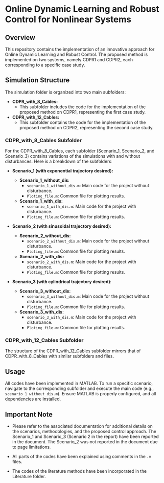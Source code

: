 # Online Dynamic Learning and Robust Control for Nonlinear Systems

## Overview

This repository contains the implementation of an innovative approach for Online Dynamic Learning and Robust Control. The proposed method is implemented on two systems, namely CDPR1 and CDPR2, each corresponding to a specific case study.

## Simulation Structure

The simulation folder is organized into two main subfolders:

- **CDPR_with_8_Cables:**
  - This subfolder includes the code for the implementation of the proposed method on CDPR1, representing the first case study.
- **CDPR_with_12_Cables:**
  - This subfolder contains the code for the implementation of the proposed method on CDPR2, representing the second case study.

### CDPR_with_8_Cables Subfolder

For the CDPR_with_8_Cables, each subfolder (Scenario_1, Scenario_2, and Scenario_3) contains variations of the simulations with and without disturbances. Here is a breakdown of the subfolders:

- **Scenario_1 (with exponential trajectory desired):**
  - **Scenario_1_without_dis:**
    - `scenario_1_without_dis.m`: Main code for the project without disturbance.
    - `Ploting_file.m`: Common file for plotting results.
  - **Scenario_1_with_dis:**
    - `scenario_1_with_dis.m`: Main code for the project with disturbance.
    - `Ploting_file.m`: Common file for plotting results.

- **Scenario_2 (with sinusoidal trajectory desired):**
  - **Scenario_2_without_dis:**
    - `scenario_2_without_dis.m`: Main code for the project without disturbance.
    - `Ploting_file.m`: Common file for plotting results.
  - **Scenario_2_with_dis:**
    - `scenario_2_with_dis.m`: Main code for the project with disturbance.
    - `Ploting_file.m`: Common file for plotting results.

- **Scenario_3 (with cylindrical trajectory desired):**
  - **Scenario_3_without_dis:**
    - `scenario_3_without_dis.m`: Main code for the project without disturbance.
    - `Ploting_file.m`: Common file for plotting results.
  - **Scenario_3_with_dis:**
    - `scenario_3_with_dis.m`: Main code for the project with disturbance.
    - `Ploting_file.m`: Common file for plotting results.

### CDPR_with_12_Cables Subfolder

The structure of the CDPR_with_12_Cables subfolder mirrors that of CDPR_with_8_Cables with similar subfolders and files.

## Usage

All codes have been implemented in MATLAB. To run a specific scenario, navigate to the corresponding subfolder and execute the main code (e.g., `scenario_1_without_dis.m`). Ensure MATLAB is properly configured, and all dependencies are installed.

## Important Note

- Please refer to the associated documentation for additional details on the scenarios, methodologies, and the proposed control approach. The Scenario_1 and Scenario_3 (Scenario 2 in the report) have been reported in the document. The Scenario_2 was not reported in the document due to page limitations.

- All parts of the codes have been explained using comments in the `.m` files.

- The codes of the literature methods have been incorporated in the Literature folder.

